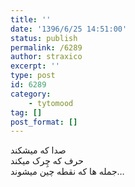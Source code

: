 ```yaml
---
title: ''
date: '1396/6/25 14:51:00'
status: publish
permalink: /6289
author: straxico
excerpt: ''
type: post
id: 6289
category:
    - tytomood
tag: []
post_format: []
---
```

صدا که میشکند  
حرف که چِرک میکند  
جمله ها که نقطه چین میشوند…